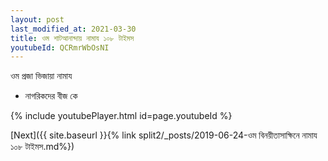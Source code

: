 ```yaml
---
layout: post
last_modified_at: 2021-03-30
title: ওম শাটআনান্দায় নামায ১০৮ টাইমস
youtubeId: QCRmrWbOsNI
---
```

 
 
 ওম প্রজা ভিজায়া নামায  
 
 -  নাগরিকদের বীজ কে 
 
  
 
  
 
 
 
 
 
 


{% include youtubePlayer.html id=page.youtubeId %}
 
[Next]({{ site.baseurl }}{% link  split2/_posts/2019-06-24-ওম বিনয়ীতাসাক্ষিনে নামায ১০৮ টাইমস.md%})
 
